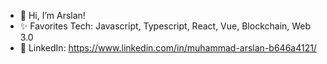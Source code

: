 - 👋 Hi, I’m Arslan!
- ✨ Favorites Tech: Javascript, Typescript, React, Vue, Blockchain, Web 3.0
- 🌱 LinkedIn: https://www.linkedin.com/in/muhammad-arslan-b646a4121/
<!---
MuhammadArslanKhan96/MuhammadArslanKhan96 is a ✨ special ✨ repository because its `README.md` (this file) appears on your GitHub profile.
You can click the Preview link to take a look at your changes.
--->
